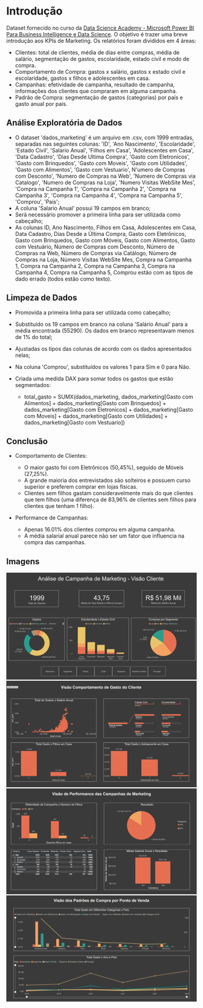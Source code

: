 # Introdução

Dataset fornecido no curso da [Data Science Academy - Microsoft Power BI Para Business Intelligence e Data Science](https://www.datascienceacademy.com.br/cursosgratuitos).
O objetivo é trazer uma breve introdução aos KPIs de Marketing. Os relatórios foram divididos em 4 áreas:
- Clientes: total de clientes, média de dias entre compras, média de salário, segmentação de gastos, escolaridade, estado civil e modo de compra.
- Comportamento de Compra: gastos x salário, gastos x estado civil e escolaridade, gastos x filhos e adolescentes em casa.
- Campanhas: efetividade de campanha, resultado de campanha, informações dos clientes que compraram em alguma campanha.
- Padrão de Compra: segmentação de gastos (categorias) por país e gasto anual por país.

## Análise Exploratória de Dados

- O dataset 'dados_marketing' é um arquivo em .csv, com 1999 entradas, separadas nas seguintes colunas: 'ID', 'Ano Nascimento',	'Escolaridade',	'Estado Civil',	'Salario Anual', 'Filhos em Casa',	'Adolescentes em Casa',	'Data Cadastro',	'Dias Desde Ultima Compra',	'Gasto com Eletronicos',	'Gasto com Brinquedos',	'Gasto com Moveis',	'Gasto com Utilidades',	'Gasto com Alimentos',	'Gasto com Vestuario',	N'umero de Compras com Desconto',	'Numero de Compras na Web',	'Numero de Compras via Catalogo',	'Numero de Compras na Loja',	'Numero Visitas WebSite Mes',	'Compra na Campanha 1',	'Compra na Campanha 2',	'Compra na Campanha 3',	'Compra na Campanha 4',	'Compra na Campanha 5',	'Comprou',	'Pais';
- A coluna 'Salario Anual' possui 19 campos em branco;
- Será necessário promover a primeira linha para ser utilizada como cabeçalho;
- As colunas ID, Ano Nascimento, Filhos em Casa, Adolescentes em Casa, Data Cadastro, Dias Desde a Última Compra, Gasto com Eletrônicos, Gasto com Brinquedos, Gasto com Móveis, Gasto com Alimentos, Gasto com Vestuário, Número de Compras com Desconto, Número de Compras na Web, Número de Compras via Catálogo, Número de Compras na Loja, Número Visitas WebSite Mes, Compra na Campanha 1, Compra na Campanha 2, Compra na Campanha 3, Compra na Campanha 4, Compra na Campanha 5, Comprou estão com as tipos de dado errado (todos estão como texto).

## Limpeza de Dados

- Promovida a primeira linha para ser utilizada como cabeçalho;
- Substituído os 19 campos em branco na coluna 'Salário Anual' para a média encontrada (55290). Os dados em branco representavam menos de 1% do total;
- Ajustadas os tipos das colunas de acordo com os dados apresentados nelas;
- Na coluna 'Comprou', substituídos os valores 1 para Sim e 0 para Não.
- Criada uma medida DAX para somar todos os gastos que estão segmentados:

  - total_gasto = SUMX(dados_marketing, dados_marketing[Gasto com Alimentos] + dados_marketing[Gasto com Brinquedos] + dados_marketing[Gasto com Eletronicos] + dados_marketing[Gasto com Moveis] + dados_marketing[Gasto com Utilidades] + dados_marketing[Gasto com Vestuario])

## Conclusão

- Comportamento de Clientes:
  - O maior gasto foi com Eletrônicos (50,45%), seguido de Móveis (27,25%).
  - A grande maioria dos entrevistados são solteiros e possuem curso superior e preferem comprar em lojas físicas.
  - Clientes sem filhos gastam consideravelmente mais do que clientes que tem filhos (uma diferença de 83,96% de clientes sem filhos para clientes que tenham 1 filho).

- Performance de Campanhas:
  - Apenas 16.01% dos clientes comprou em alguma campanha. 
  - A média salarial anual parece não ser um fator que influencia na compra das campanhas.

## Imagens

![Cliente](https://github.com/lucaskotowski/data-science-portfolio/blob/main/power-bi/marketing-analysis/img/mkt_cliente.png)
![Comportamento do Cliente](https://github.com/lucaskotowski/data-science-portfolio/blob/main/power-bi/marketing-analysis/img/mkt_comportamento.png)
![Campanha](https://github.com/lucaskotowski/data-science-portfolio/blob/main/power-bi/marketing-analysis/img/mkt_campanha.png)
![PDV](https://github.com/lucaskotowski/data-science-portfolio/blob/main/power-bi/marketing-analysis/img/mkt_pdv.png)

